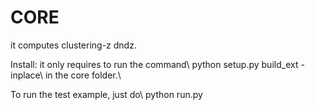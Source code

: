 # CORE

it computes clustering-z dndz. 

Install: it only requires to run the command\\
python setup.py build_ext -inplace\\
in the core folder.\\

To run the test example, just do\\
python run.py
